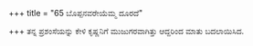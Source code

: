 +++
title = "65 ಬೊಪ್ಪನವರೇಯೆಮ್ಮ ದೂರದೆ"

+++
ತನ್ನ ಪ್ರಶಂಸೆಯನ್ನು ಕೇಳಿ ಕೃಷ್ಣನಿಗೆ ಮುಜುಗರವಾಗಿತ್ತು ಆದ್ದರಿಂದ ಮಾತು ಬದಲಾಯಿಸಿದ.